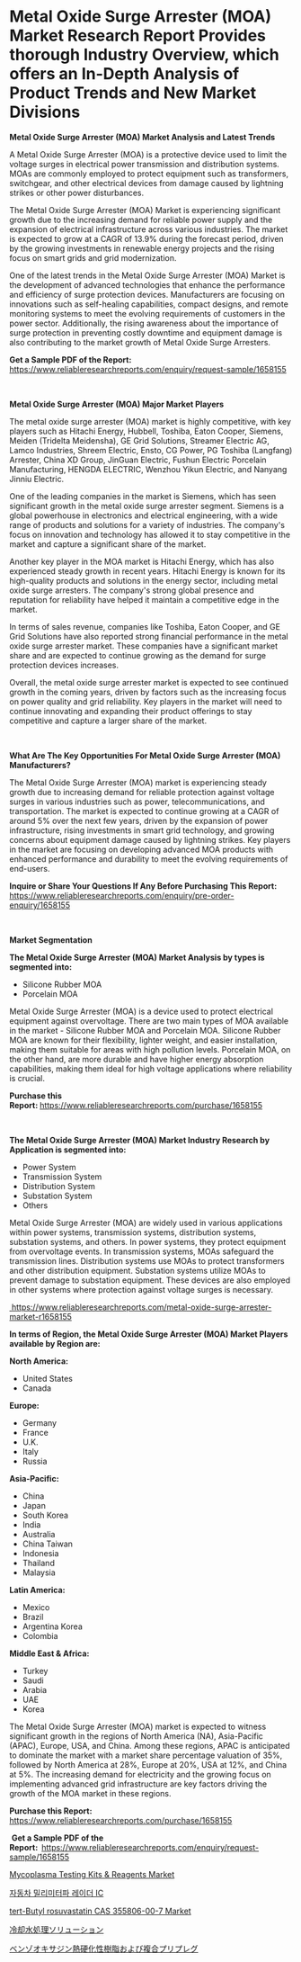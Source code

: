 <p><h1>Metal Oxide Surge Arrester (MOA) Market Research Report Provides thorough Industry Overview, which offers an In-Depth Analysis of Product Trends and New Market Divisions</h1></p><p><strong>Metal Oxide Surge Arrester (MOA) Market Analysis and Latest Trends</strong></p>
<p><p>A Metal Oxide Surge Arrester (MOA) is a protective device used to limit the voltage surges in electrical power transmission and distribution systems. MOAs are commonly employed to protect equipment such as transformers, switchgear, and other electrical devices from damage caused by lightning strikes or other power disturbances.</p><p>The Metal Oxide Surge Arrester (MOA) Market is experiencing significant growth due to the increasing demand for reliable power supply and the expansion of electrical infrastructure across various industries. The market is expected to grow at a CAGR of 13.9% during the forecast period, driven by the growing investments in renewable energy projects and the rising focus on smart grids and grid modernization.</p><p>One of the latest trends in the Metal Oxide Surge Arrester (MOA) Market is the development of advanced technologies that enhance the performance and efficiency of surge protection devices. Manufacturers are focusing on innovations such as self-healing capabilities, compact designs, and remote monitoring systems to meet the evolving requirements of customers in the power sector. Additionally, the rising awareness about the importance of surge protection in preventing costly downtime and equipment damage is also contributing to the market growth of Metal Oxide Surge Arresters.</p></p>
<p><strong>Get a Sample PDF of the Report:&nbsp;</strong> <a href="https://www.reliableresearchreports.com/enquiry/request-sample/1658155">https://www.reliableresearchreports.com/enquiry/request-sample/1658155</a></p>
<p>&nbsp;</p>
<p><strong>Metal Oxide Surge Arrester (MOA) Major Market Players</strong></p>
<p><p>The metal oxide surge arrester (MOA) market is highly competitive, with key players such as Hitachi Energy, Hubbell, Toshiba, Eaton Cooper, Siemens, Meiden (Tridelta Meidensha), GE Grid Solutions, Streamer Electric AG, Lamco Industries, Shreem Electric, Ensto, CG Power, PG Toshiba (Langfang) Arrester, China XD Group, JinGuan Electric, Fushun Electric Porcelain Manufacturing, HENGDA ELECTRIC, Wenzhou Yikun Electric, and Nanyang Jinniu Electric.</p><p>One of the leading companies in the market is Siemens, which has seen significant growth in the metal oxide surge arrester segment. Siemens is a global powerhouse in electronics and electrical engineering, with a wide range of products and solutions for a variety of industries. The company's focus on innovation and technology has allowed it to stay competitive in the market and capture a significant share of the market.</p><p>Another key player in the MOA market is Hitachi Energy, which has also experienced steady growth in recent years. Hitachi Energy is known for its high-quality products and solutions in the energy sector, including metal oxide surge arresters. The company's strong global presence and reputation for reliability have helped it maintain a competitive edge in the market.</p><p>In terms of sales revenue, companies like Toshiba, Eaton Cooper, and GE Grid Solutions have also reported strong financial performance in the metal oxide surge arrester market. These companies have a significant market share and are expected to continue growing as the demand for surge protection devices increases.</p><p>Overall, the metal oxide surge arrester market is expected to see continued growth in the coming years, driven by factors such as the increasing focus on power quality and grid reliability. Key players in the market will need to continue innovating and expanding their product offerings to stay competitive and capture a larger share of the market.</p></p>
<p>&nbsp;</p>
<p><strong>What Are The Key Opportunities For Metal Oxide Surge Arrester (MOA) Manufacturers?</strong></p>
<p><p>The Metal Oxide Surge Arrester (MOA) market is experiencing steady growth due to increasing demand for reliable protection against voltage surges in various industries such as power, telecommunications, and transportation. The market is expected to continue growing at a CAGR of around 5% over the next few years, driven by the expansion of power infrastructure, rising investments in smart grid technology, and growing concerns about equipment damage caused by lightning strikes. Key players in the market are focusing on developing advanced MOA products with enhanced performance and durability to meet the evolving requirements of end-users.</p></p>
<p><strong>Inquire or Share Your Questions If Any Before Purchasing This Report:</strong> <a href="https://www.reliableresearchreports.com/enquiry/pre-order-enquiry/1658155">https://www.reliableresearchreports.com/enquiry/pre-order-enquiry/1658155</a></p>
<p>&nbsp;</p>
<p><strong>Market Segmentation</strong></p>
<p><strong>The Metal Oxide Surge Arrester (MOA) Market Analysis by types is segmented into:</strong></p>
<p><ul><li>Silicone Rubber MOA</li><li>Porcelain MOA</li></ul></p>
<p><p>Metal Oxide Surge Arrester (MOA) is a device used to protect electrical equipment against overvoltage. There are two main types of MOA available in the market - Silicone Rubber MOA and Porcelain MOA. Silicone Rubber MOA are known for their flexibility, lighter weight, and easier installation, making them suitable for areas with high pollution levels. Porcelain MOA, on the other hand, are more durable and have higher energy absorption capabilities, making them ideal for high voltage applications where reliability is crucial.</p></p>
<p><strong>Purchase this Report:&nbsp;</strong><a href="https://www.reliableresearchreports.com/purchase/1658155">https://www.reliableresearchreports.com/purchase/1658155</a></p>
<p>&nbsp;</p>
<p><strong>The Metal Oxide Surge Arrester (MOA) Market Industry Research by Application is segmented into:</strong></p>
<p><ul><li>Power System</li><li>Transmission System</li><li>Distribution System</li><li>Substation System</li><li>Others</li></ul></p>
<p><p>Metal Oxide Surge Arrester (MOA) are widely used in various applications within power systems, transmission systems, distribution systems, substation systems, and others. In power systems, they protect equipment from overvoltage events. In transmission systems, MOAs safeguard the transmission lines. Distribution systems use MOAs to protect transformers and other distribution equipment. Substation systems utilize MOAs to prevent damage to substation equipment. These devices are also employed in other systems where protection against voltage surges is necessary.</p></p>
<p><a href="https://www.reliableresearchreports.com/metal-oxide-surge-arrester-market-r1658155">&nbsp;https://www.reliableresearchreports.com/metal-oxide-surge-arrester-market-r1658155</a></p>
<p><strong>In terms of Region, the Metal Oxide Surge Arrester (MOA) Market Players available by Region are:</strong></p>
<p>
    <p> <strong> North America: </strong>
        <ul>
            <li>United States</li>
            <li>Canada</li>
        </ul>
        </p> 
    <p> <strong> Europe: </strong>
        <ul>
            <li>Germany</li>
            <li>France</li>
            <li>U.K.</li>
            <li>Italy</li>
            <li>Russia</li>
        </ul>
        </p> 
    <p> <strong> Asia-Pacific: </strong>
        <ul>
            <li>China</li>
            <li>Japan</li>
            <li>South Korea</li>
            <li>India</li>
            <li>Australia</li>
            <li>China Taiwan</li>
            <li>Indonesia</li>
            <li>Thailand</li>
            <li>Malaysia</li>
        </ul>
        </p> 
    <p> <strong> Latin America: </strong>
        <ul>
            <li>Mexico</li>
            <li>Brazil</li>
            <li>Argentina Korea</li>
            <li>Colombia</li>
        </ul>
        </p> 
    <p> <strong> Middle East & Africa: </strong>
        <ul>
            <li>Turkey</li>
            <li>Saudi</li>
            <li>Arabia</li>
            <li>UAE</li>
            <li>Korea</li>
        </ul>
    </p>
    </p>
<p><p>The Metal Oxide Surge Arrester (MOA) market is expected to witness significant growth in the regions of North America (NA), Asia-Pacific (APAC), Europe, USA, and China. Among these regions, APAC is anticipated to dominate the market with a market share percentage valuation of 35%, followed by North America at 28%, Europe at 20%, USA at 12%, and China at 5%. The increasing demand for electricity and the growing focus on implementing advanced grid infrastructure are key factors driving the growth of the MOA market in these regions.</p></p>
<p><strong>Purchase this Report: </strong><a href="https://www.reliableresearchreports.com/purchase/1658155">https://www.reliableresearchreports.com/purchase/1658155</a></p>
<p>&nbsp;<strong>Get a Sample PDF of the Report:&nbsp;&nbsp;</strong><a href="https://www.reliableresearchreports.com/enquiry/request-sample/1658155">https://www.reliableresearchreports.com/enquiry/request-sample/1658155</a></p>
<p><strong></strong></p>
<p><p><a href="https://github.com/prosalinda88/Market-Research-Report-List-4/blob/main/mycoplasma-testing-kits-reagents-market.md">Mycoplasma Testing Kits & Reagents Market</a></p><p><a href="https://github.com/airdroplover110/Market-Research-Report-List-1/blob/main/571091987417.md">자동차 밀리미터파 레이더 IC</a></p><p><a href="https://github.com/NorbertYates/Market-Research-Report-List-5/blob/main/tert-butyl-rosuvastatin-cas-355806-00-7-market.md">tert-Butyl rosuvastatin CAS 355806-00-7 Market</a></p><p><a href="https://github.com/luffiazaza/Market-Research-Report-List-1/blob/main/696868195762.md">冷却水処理ソリューション</a></p><p><a href="https://github.com/avbqbctihcbe2/Market-Research-Report-List-2/blob/main/952068195761.md">ベンゾオキサジン熱硬化性樹脂および複合プリプレグ</a></p></p>